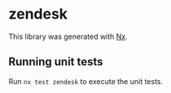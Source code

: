 # zendesk

This library was generated with [Nx](https://nx.dev).

## Running unit tests

Run `nx test zendesk` to execute the unit tests.
